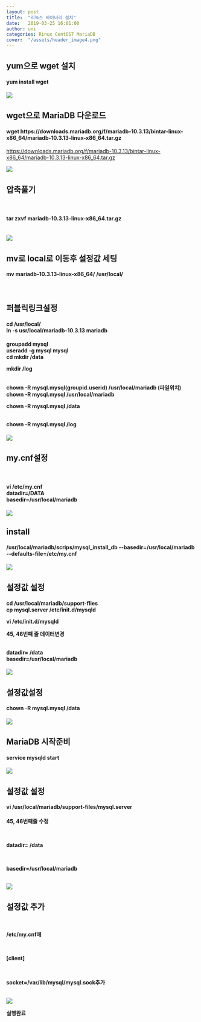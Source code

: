 ```yaml
---
layout: post
title:  "리눅스 바이너리 설치"
date:   2019-03-25 16:01:00
author: uni
categories: Rinux CentOS7 MariaDB
cover:  "/assets/header_image4.png"
---
```



<h2>yum으로 wget 설치</h2>




<h4> yum install wget</h4>

 
<img  src="/assets/images/bi1.jpg">




<h2>wget으로 MariaDB 다운로드</h2>

<h4>wget https://downloads.mariadb.org/f/mariadb-10.3.13/bintar-linux-x86_64/mariadb-10.3.13-linux-x86_64.tar.gz</h4>
 
<a href="https://downloads.mariadb.org/f/mariadb-10.3.13/bintar-linux-x86_64/mariadb-10.3.13-linux-x86_64.tar.gz">https://downloads.mariadb.org/f/mariadb-10.3.13/bintar-linux-x86_64/mariadb-10.3.13-linux-x86_64.tar.gz</a>
 
<img  src="/assets/images/bi2.jpg">



<h2>압축풀기</h2>

<br>
<h4>tar zxvf mariadb-10.3.13-linux-x86_64.tar.gz </h4>

 <br>

 
<img  src="/assets/images/bi3.jpg">




<h2>mv로 local로 이동후 설정값 세팅</h2>

<h4>mv mariadb-10.3.13-linux-x86_64/ /usr/local/</h4>
<br>
<h2>퍼블릭링크설정</h2>
<h4>cd /usr/local/

<br>
ln -s usr/local/mariadb-10.3.13<tab> mariadb
<br>
<h4>
groupadd mysql

<br>
useradd -g mysql mysql

<br>
cd 
mkdir /data
<br>

mkdir /log

<br>
chown -R mysql.mysql(groupid.userid) /usr/local/mariadb (파일위치)

<br>
chown -R mysql.mysql /usr/local/mariadb
<br>

chown -R mysql.mysql /data

<br>
chown -R mysql.mysql /log


 </h4>
 
<img  src="/assets/images/bi4.jpg">




<br>
<h2>my.cnf설정</h2>


<br>
<h4>vi /etc/my.cnf

<br>
datadir=/DATA


<br>
basedir=/usr/local/mariadb

 </h4>

 
<img  src="/assets/images/bi5.jpg">





<h2>install</h2>

<h4>
/usr/local/mariadb/scrips/mysql_install_db --basedir=/usr/local/mariadb --defaults-file=/etc/my.cnf</h4>
 

 
<img  src="/assets/images/bi6.jpg">



<h2>설정값 설정</h2>



<h4>cd /usr/local/mariadb/support-flies


<br>
cp mysql.server /etc/init.d/mysqld

<br>

vi /etc/init.d/mysqld
<br>


45, 46번째 줄 데이터변경


<br>
datadir= /data


<br>
basedir=/usr/local/mariadb

 </h4>

 
<img  src="/assets/images/bi7.jpg">





<h2>설정값설정</h2>



<h4>chown -R mysql.mysql /data</h4>
 

 
<img  src="/assets/images/bi8.jpg">



<h2>MariaDB 시작준비</h2>



<h4>service mysqld start</h4>
 

 
<img  src="/assets/images/bi9.jpg">



<h2> 설정값 설정 </h2>



<h4>vi /usr/local/mariadb/support-files/mysql.server</h4>



45, 46번째줄 수정

<br>

datadir= /data

<br>

basedir=/usr/local/mariadb
 
<br>
 
<img  src="/assets/images/bi10.jpg">




<h2>설정값 추가</h2>


<br>

/etc/my.cnf에

<br>

[client]

<br>

socket=/var/lib/mysql/mysql.sock추가
 
 
<br>

<img  src="/assets/images/bi11.jpg">






실행완료




